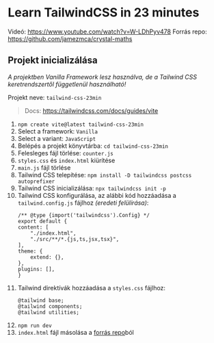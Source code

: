 # Learn TailwindCSS in 23 minutes
Videó: https://www.youtube.com/watch?v=W-LDhPyv478
Forrás repo: https://github.com/jamezmca/crystal-maths

## Projekt inicializálása
*A projektben Vanilla Framework lesz használva, de a Tailwind CSS keretrendszertől függetlenül használható!*

Projekt neve: `tailwind-css-23min`

> Docs: https://tailwindcss.com/docs/guides/vite
1. `npm create vite@latest tailwind-css-23min`
2. Select a framework: `Vanilla`
3. Select a variant: `JavaScript`
4. Belépés a projekt könyvtárba: `cd tailwind-css-23min` 
5. Felesleges fájl törlése: `counter.js`
6. `styles.css` és `index.html` kiürítése
7. `main.js` fájl törlése
8. Tailwind CSS telepítése: `npm install -D tailwindcss postcss autoprefixer`
9. Tailwind CSS inicializálása: `npx tailwindcss init -p`
10. Tailwind CSS konfigurálása, az alábbi kód hozzáadása a `tailwind.config.js` fájlhoz *(eredeti felülírása)*:
    ```
    /** @type {import('tailwindcss').Config} */
    export default {
    content: [
        "./index.html",
        "./src/**/*.{js,ts,jsx,tsx}",
    ],
    theme: {
        extend: {},
    },
    plugins: [],
    }
    ```
11. Tailwind direktívák hozzáadása a `styles.css` fájlhoz:
    ```
    @tailwind base;
    @tailwind components;
    @tailwind utilities;
    ```
12. `npm run dev`
13. `index.html` fájl másolása a [forrás repo](https://github.com/jamezmca/crystal-maths/blob/main/index_blank.html)ból